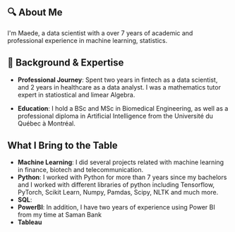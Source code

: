 ## 🔍 About Me
I'm Maede, a data scientist with a over 7 years of academic and professional experience in machine learning, statistics. 
## 💼 Background & Expertise

- **Professional Journey**: Spent two years in fintech as a data scientist, and 2 years in healthcare as a data analyst. I was a mathematics tutor expert in statiostical and limear Algebra. 

- **Education**: I hold a BSc and MSc in Biomedical Engineering, as well as a professional diploma in Artificial Intelligence from the Université du Québec à Montréal.


## What I Bring to the Table
- **Machine Learning**: I did several projects related with machine learning in finance, biotech and telecommunication.
- **Python**: I worked with Python for more than 7 years since my bachelors and I worked with different libraries of python including Tensorflow, PyTorch, Scikit Learn, Numpy, Pamdas, Scipy, NLTK and much more.
- **SQL**:  
- **PowerBI**: In addition, I have two years of experience using Power BI from my time at Saman Bank
- **Tableau** 
